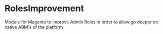 # RolesImprovement
Module for Magento to improve Admin Roles in order to allow go deeper on native ABM's of the platform
